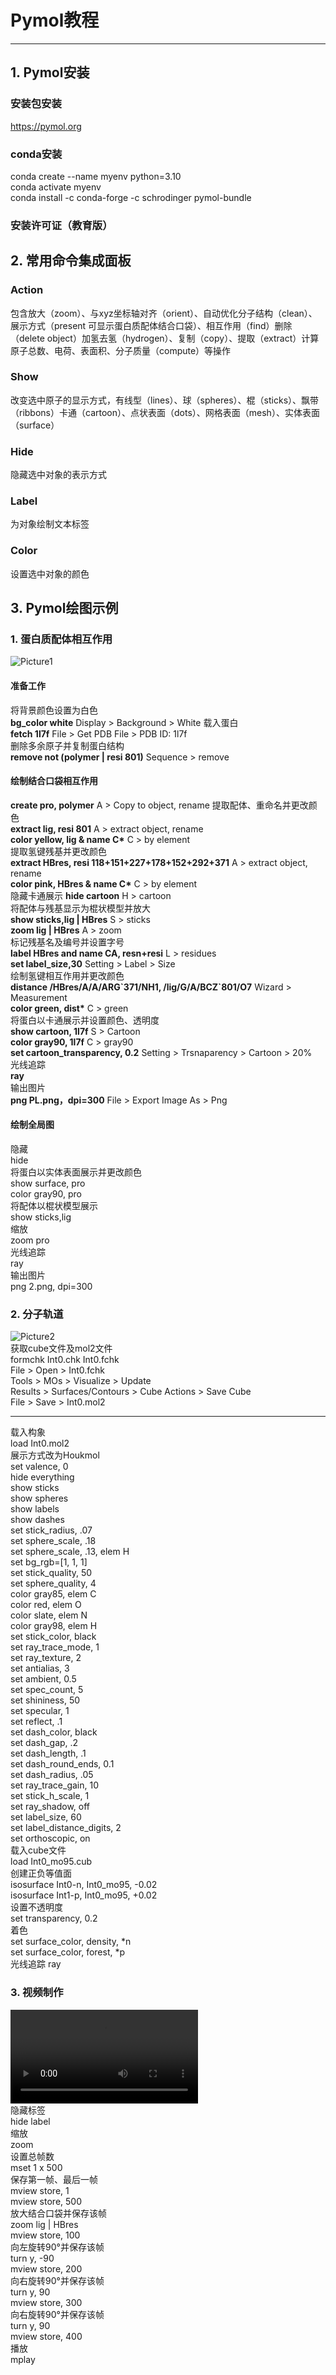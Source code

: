 # Pymol教程
***
## 1. Pymol安装
### 安装包安装
<https://pymol.org>
### conda安装
conda create --name myenv python=3.10  
conda activate myenv\
conda install -c conda-forge -c schrodinger pymol-bundle
### 安装许可证（教育版）
## 2. 常用命令集成面板
### Action
包含放大（zoom）、与xyz坐标轴对齐（orient）、自动优化分子结构（clean）、展示方式（present 可显示蛋白质配体结合口袋）、相互作用（find）删除（delete object）加氢去氢（hydrogen）、复制（copy）、提取（extract）计算原子总数、电荷、表面积、分子质量（compute）等操作
### Show
改变选中原子的显示方式，有线型（lines）、球（spheres）、棍（sticks）、飘带（ribbons）卡通（cartoon）、点状表面（dots）、网格表面（mesh）、实体表面（surface）
### Hide
隐藏选中对象的表示方式
### Label
为对象绘制文本标签
### Color
设置选中对象的颜色
## 3. Pymol绘图示例
### 1. 蛋白质配体相互作用
![Picture1](https://github.com/binz222/Pymol/blob/main/ProLig.png)
#### 准备工作
将背景颜色设置为白色  
**bg_color white** Display > Background > White
载入蛋白\
**fetch 1l7f** File > Get PDB File > PDB ID: 1l7f\
删除多余原子并复制蛋白结构\
**remove not (polymer | resi 801)** Sequence > remove
#### 绘制结合口袋相互作用
**create pro, polymer** A > Copy to object, rename
提取配体、重命名并更改颜色\
**extract lig, resi 801** A > extract object, rename\
**color yellow, lig & name C\*** C > by element\
提取氢键残基并更改颜色\
**extract HBres, resi 118+151+227+178+152+292+371** A > extract object, rename\
**color pink, HBres & name C\*** C > by element\
隐藏卡通展示
**hide cartoon** H > cartoon\
将配体与残基显示为棍状模型并放大\
**show sticks,lig | HBres** S > sticks\
**zoom lig | HBres** A > zoom \
标记残基名及编号并设置字号\
**label HBres and name CA, resn+resi** L > residues\
**set label_size,30** Setting > Label > Size\
绘制氢键相互作用并更改颜色\
**distance /HBres/A/A/ARG\`371/NH1, /lig/G/A/BCZ\`801/O7** Wizard > Measurement\
**color green, dist\*** C > green\
将蛋白以卡通展示并设置颜色、透明度\
**show cartoon, 1l7f** S > Cartoon\
**color gray90, 1l7f** C > gray90\
**set cartoon_transparency, 0.2** Setting > Trsnaparency > Cartoon > 20%\
光线追踪\
**ray**\
输出图片\
**png PL.png，dpi=300** File > Export Image As > Png
#### 绘制全局图
隐藏\
hide\
将蛋白以实体表面展示并更改颜色\
show surface, pro\
color gray90, pro\
将配体以棍状模型展示\
show sticks,lig\
缩放\
zoom pro\
光线追踪\
ray\
输出图片\
png 2.png, dpi=300
### 2. 分子轨道
![Picture2](https://github.com/binz222/Pymol/blob/main/or.png)\
获取cube文件及mol2文件  
formchk Int0.chk Int0.fchk\
File > Open > Int0.fchk\
Tools > MOs > Visualize > Update\
Results > Surfaces/Contours > Cube Actions > Save Cube\
File > Save > Int0.mol2
****
载入构象\
load Int0.mol2\
展示方式改为Houkmol\
set valence, 0\
hide everything\
show sticks\
show spheres\
show labels\
show dashes\
set stick_radius, .07\
set sphere_scale, .18\
set sphere_scale, .13, elem H\
set bg_rgb=[1, 1, 1]\
set stick_quality, 50\
set sphere_quality, 4\
color gray85, elem C\
color red, elem O\
color slate, elem N\
color gray98, elem H\
set stick_color, black\
set ray_trace_mode, 1\
set ray_texture, 2\
set antialias, 3\
set ambient, 0.5\
set spec_count, 5\
set shininess, 50\
set specular, 1\
set reflect, .1\
set dash_color, black\
set dash_gap, .2\
set dash_length, .1\
set dash_round_ends, 0.1\
set dash_radius, .05\
set ray_trace_gain, 10\
set stick_h_scale, 1\
set ray_shadow, off\
set label_size, 60\
set label_distance_digits, 2\
set orthoscopic, on\
载入cube文件\
load Int0_mo95.cub\
创建正负等值面\
isosurface Int0-n, Int0_mo95, -0.02\
isosurface Int1-p, Int0_mo95, +0.02\
设置不透明度\
set transparency, 0.2\
着色\
set surface_color, density, *n\
set surface_color, forest, *p\
光线追踪
ray
### 3. 视频制作
<video src="https://github.com/binz222/Pymol/blob/main/1.mp4" autoplay></video>  
隐藏标签  
hide label\
缩放\
zoom\
设置总帧数\
mset 1 x 500\
保存第一帧、最后一帧\
mview store, 1\
mview store, 500\
放大结合口袋并保存该帧\
zoom lig | HBres\
mview store, 100\
向左旋转90°并保存该帧\
turn y, -90\
mview store, 200\
向右旋转90°并保存该帧\
turn y, 90\
mview store, 300\
向右旋转90°并保存该帧\
turn y, 90\
mview store, 400\
播放\
mplay








